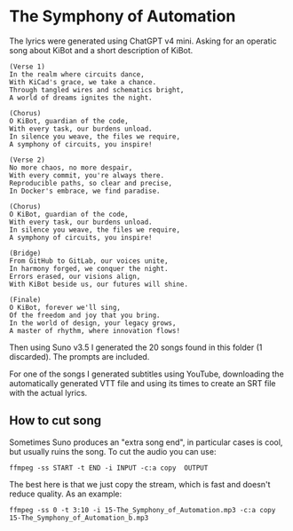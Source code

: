 # The Symphony of Automation

The lyrics were generated using ChatGPT v4 mini.
Asking for an operatic song about KiBot and a short description of KiBot.

```
(Verse 1)
In the realm where circuits dance,
With KiCad's grace, we take a chance.
Through tangled wires and schematics bright,
A world of dreams ignites the night.

(Chorus)
O KiBot, guardian of the code,
With every task, our burdens unload.
In silence you weave, the files we require,
A symphony of circuits, you inspire!

(Verse 2)
No more chaos, no more despair,
With every commit, you're always there.
Reproducible paths, so clear and precise,
In Docker's embrace, we find paradise.

(Chorus)
O KiBot, guardian of the code,
With every task, our burdens unload.
In silence you weave, the files we require,
A symphony of circuits, you inspire!

(Bridge)
From GitHub to GitLab, our voices unite,
In harmony forged, we conquer the night.
Errors erased, our visions align,
With KiBot beside us, our futures will shine.

(Finale)
O KiBot, forever we'll sing,
Of the freedom and joy that you bring.
In the world of design, your legacy grows,
A master of rhythm, where innovation flows!
```

Then using Suno v3.5 I generated the 20 songs found in this folder (1 discarded).
The prompts are included.

For one of the songs I generated subtitles using YouTube, downloading the
automatically generated VTT file and using its times to create an SRT file
with the actual lyrics.

## How to cut song

Sometimes Suno produces an "extra song end", in particular cases is cool, but usually ruins the song.
To cut the audio you can use:

```
ffmpeg -ss START -t END -i INPUT -c:a copy  OUTPUT
```

The best here is that we just copy the stream, which is fast and doesn't reduce quality.
As an example:

```
ffmpeg -ss 0 -t 3:10 -i 15-The_Symphony_of_Automation.mp3 -c:a copy  15-The_Symphony_of_Automation_b.mp3
```

